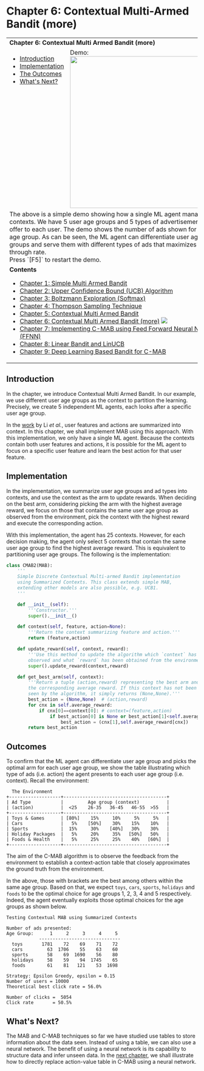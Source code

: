 # Chapter 6: Contextual Multi-Armed Bandit (more)

<table>
<tr><td colspan="2"><b>
Chapter 6: Contextual Multi Armed Bandit (more)
</b></td></tr>
<tr>
<td valign="top">
    <ul>
        <li><a href=#intro>Introduction</a></li>
        <li><a href=#codes>Implementation</a></li>
        <li><a href=#outcomes>The Outcomes</a></li>
        <li><a href=#next>What's Next?</a></li>
    </ul>
</td>
<td>
  Demo:<br>
  <img src="https://user-images.githubusercontent.com/51439829/202530268-e0a7aad7-c8b8-46e2-af34-a9b7492a3615.gif" width="400">
</td>
<tr><td colspan="2">
The above is a simple demo showing how a single ML agent manage contexts. We have 5 user age groups and 5 types of advertisements to offer to each user. The demo shows the number of ads shown for each age group. As can be seen, the ML agent can differentiate user age groups and serve them with different types of ads that maximizes click through rate.
<br>
Press `[F5]` to restart the demo.
</td>
<tr><td colspan="2">
<b>Contents</b><br>
<ul>
<li><a href="https://github.com/cfoh/Multi-Armed-Bandit-Example">Chapter 1: Simple Multi Armed Bandit</a></li>
<li><a href="https://github.com/cfoh/Multi-Armed-Bandit-Example/tree/main/ucb">Chapter 2: Upper Confidence Bound (UCB) Algorithm</a></li>
<li><a href="https://github.com/cfoh/Multi-Armed-Bandit-Example/tree/main/smax">Chapter 3: Boltzmann Exploration (Softmax)</a></li>
<li><a href="https://github.com/cfoh/Multi-Armed-Bandit-Example/tree/main/ts">Chapter 4: Thompson Sampling Technique</a></li>
<li><a href="https://github.com/cfoh/Multi-Armed-Bandit-Example/tree/main/cmab">Chapter 5: Contextual Multi Armed Bandit</a></li>
<li><a href="https://github.com/cfoh/Multi-Armed-Bandit-Example/tree/main/cmab2">Chapter 6: Contextual Multi Armed Bandit (more)</a>&nbsp;<img src="https://img.shields.io/badge/This-Chapter-blue"></li>
<li><a href="https://github.com/cfoh/Multi-Armed-Bandit-Example/tree/main/ffnn">Chapter 7: Implementing C-MAB using Feed Forward Neural Network (FFNN)</a></li>
<li><a href="https://github.com/cfoh/Multi-Armed-Bandit-Example/tree/main/linucb">Chapter 8: Linear Bandit and LinUCB</a></li>
<li><a href="https://github.com/cfoh/Multi-Armed-Bandit-Example/tree/main/ffnn2">Chapter 9: Deep Learning Based Bandit for C-MAB</a></li>
</ul>
</td></tr>
</table>

## Introduction<a name=intro></a>

In the chapter, we introduce Contextual Multi Armed Bandit. In our example, we use different user age groups as the context to partition the learning. Precisely, we create 5 independent ML agents, each looks after a specific user age group.

In the [work](https://arxiv.org/pdf/1003.0146.pdf) by Li *et al.*, user features and actions are summarized into context. In this chapter, we shall implement MAB using this approach. With this implementation, we only have a single ML agent. Because the contexts contain both user features and actions, it is possible for the ML agent to focus on a specific user feature and learn the best action for that user feature.

## Implementation<a name=codes></a>

In the implementation, we summarize user age groups and ad types into contexts, and use the context as the arm to update rewards. When deciding on the best arm, considering picking the arm with the highest average reward, we focus on those that contains the same user age group as observed from the environment, pick the context with the highest reward and execute the corresponding action.

With this implementation, the agent has 25 contexts. However, for each decision making, the agent only select 5 contexts that contain the same user age group to find the highest average reward. This is equivalent to partitioning user age groups. The following is the implementation:

```python
class CMAB2(MAB):
    '''
    Simple Discrete Contextual Multi-armed Bandit implementation
    using Summarized Contexts. This class extends simple MAB,
    extending other models are also possible, e.g. UCB1.
    '''

    def __init__(self):
        '''Constructor.'''
        super().__init__()

    def context(self, feature, action=None):
        '''Return the context summarizing feature and action.'''
        return (feature,action)

    def update_reward(self, context, reward):
        '''Use this method to update the algorithm which `context` has been
        observed and what `reward` has been obtained from the environment.'''
        super().update_reward(context,reward)

    def get_best_arm(self, context):
        '''Return a tuple (action,reward) representing the best arm and
        the corresponding average reward. If this context has not been 
        seen by the algorithm, it simply returns (None,None).'''
        best_action = (None,None)  # (action,reward)
        for cnx in self.average_reward:
            if cnx[0]==context[0]: # context=(feature,action)
                if best_action[0] is None or best_action[1]<self.average_reward[cnx]:
                    best_action = (cnx[1],self.average_reward[cnx])
        return best_action
```

## Outcomes<a name=outcomes></a>

To confirm that the ML agent can differentiate user age group and picks the optimal arm for each user age group, we show the table illustrating which type of ads (i.e. action) the agent presents to each user age group (i.e. context). Recall the environment:

```
  The Environment
+-------------------+--------------------------------------+
| Ad Type           |         Age group (context)          |
| (action)          |  <25    26-35   36-45   46-55  >55   |
+-------------------+--------------------------------------+
| Toys & Games      | [80%]    15%     10%     5%     5%   |
| Cars              |   5%    [50%]    30%    15%    10%   |
| Sports            |  15%     30%    [40%]   30%    30%   |
| Holiday Packages  |   5%     20%     35%   [50%]   50%   |
| Foods & Health    |   5%     25%     25%    40%   [60%]  |
+-------------------+--------------------------------------+
```

The aim of the C-MAB algorithm is to observe the feedback from the environment to establish a context-action table that closely approximates the ground truth from the environment. 

In the above, those with brackets are the best among others within the same age group. Based on that, we expect `toys`, `cars`, `sports`, `holidays` and `foods` to be the optimal choice for age groups 1, 2, 3, 4 and 5 respectively. Indeed, the agent eventually exploits those optimal choices for the age groups as shown below.

```console
Testing Contextual MAB using Summarized Contexts

Number of ads presented:
Age Group:      1     2     3     4     5
            ------------------------------
  toys       1781    72    69    71    72  
  cars         63  1706    55    63    60  
  sports       58    69  1690    56    80  
  holidays     58    59    94  1745    65  
  foods        61    81   121    53  1698  

Strategy: Epsilon Greedy, epsilon = 0.15
Number of users = 10000
Theoretical best click rate = 56.0%

Number of clicks =  5054
Click rate       = 50.5%
```

## What's Next?<a name=next></a>

The MAB and C-MAB techniques so far we have studied use tables to store information about the data seen. Instead of using a table, we can also use a neural network. The benefit of using a neural network is its capability to structure data and infer unseen data. In the [next chapter](https://github.com/cfoh/Multi-Armed-Bandit-Example/tree/main/ffnn), we shall illustrate how to directly replace action-value table in C-MAB using a neural network. 

